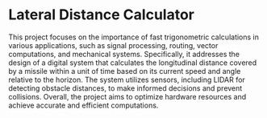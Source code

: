 # Lateral Distance Calculator
This project focuses on the importance of fast trigonometric calculations in various applications, such as signal processing, routing, vector computations, and mechanical systems. Specifically, it addresses the design of a digital system that calculates the longitudinal distance covered by a missile within a unit of time based on its current speed and angle relative to the horizon. The system utilizes sensors, including LIDAR for detecting obstacle distances, to make informed decisions and prevent collisions. Overall, the project aims to optimize hardware resources and achieve accurate and efficient computations.
